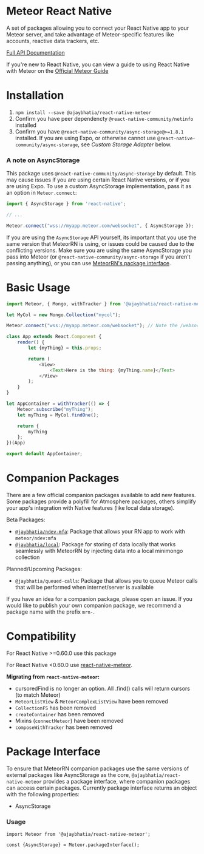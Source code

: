 # Meteor React Native
A set of packages allowing you to connect your React Native app to your Meteor server, and take advantage of Meteor-specific features like accounts, reactive data trackers, etc.

[Full API Documentation](/docs/api.md)

If you're new to React Native, you can view a guide to using React Native with Meteor on the [Official Meteor Guide](https://guide.meteor.com/react-native.html)

# Installation
1. `npm install --save @ajaybhatia/react-native-meteor`
2. Confirm you have peer dependencty `@react-native-community/netinfo` installed
3. Confirm you have `@react-native-community/async-storage@>=1.8.1` installed. If you are using Expo, or otherwise cannot use `@react-native-community/async-storage`, see *Custom Storage Adapter* below.


### A note on AsyncStorage
This package uses `@react-native-community/async-storage` by default. This may cause issues if you are using certain React Native versions, or if you are using Expo. To use a custom AsyncStorage implementation, pass it as an option in `Meteor.connect`:

```javascript
import { AsyncStorage } from 'react-native';

// ...

Meteor.connect("wss://myapp.meteor.com/websocket", { AsyncStorage });
```

If you are using the `AsyncStorage` API yourself, its important that you use the same version that MeteorRN is using, or issues could be caused due to the conflicting versions. Make sure you are using the same AsyncStorage you pass into Meteor (or `@react-native-community/async-storage` if you aren't passing anything), or you can use [MeteorRN's package interface](#package-interface).

# Basic Usage

```javascript
import Meteor, { Mongo, withTracker } from '@ajaybhatia/react-native-meteor';

let MyCol = new Mongo.Collection("mycol");

Meteor.connect("wss://myapp.meteor.com/websocket"); // Note the /websocket after your URL

class App extends React.Component {
    render() {
        let {myThing} = this.props;

        return (
            <View>
                <Text>Here is the thing: {myThing.name}</Text>
            </View>
        );
    }
}

let AppContainer = withTracker(() => {
    Meteor.subscribe("myThing");
    let myThing = MyCol.findOne();

    return {
        myThing
    };
})(App)

export default AppContainer;
```

# Companion Packages

There are a few official companion packages available to add new features. Some packages provide a polyfill for Atmosphere packages, others simplify your app's integration with Native features (like local data storage).

Beta Packages:
- [`@jaybhatia/ndev-mfa`](/companion-packages/ndev-mfa): Package that allows your RN app to work with `meteor/ndev:mfa`
- [`@jaybhatia/local`](/companion-packages/local): Package for storing of data locally that works seamlessly with MeteorRN by injecting data into a local minimongo collection

Planned/Upcoming Packages:
- `@jaybhatia/queued-calls`: Package that allows you to queue Meteor calls that will be performed when internet/server is available

If you have an idea for a companion package, please open an issue. If you would like to publish your own companion package, we recommend a package name with the prefix `mrn-`.

# Compatibility
For React Native >=0.60.0 use this package

For React Native <0.60.0 use [react-native-meteor](https://github.com/inProgress-team/react-native-meteor).

**Migrating from `react-native-meteor`:**
- cursoredFind is no longer an option. All .find() calls will return cursors (to match Meteor)
- `MeteorListView` & `MeteorComplexListView` have been removed
- `CollectionFS` has been removed
- `createContainer` has been removed
- Mixins (`connectMeteor`) have been removed
- `composeWithTracker` has been removed

# Package Interface

To ensure that MeteorRN companion packages use the same versions of external packages like AsyncStorage as the core, `@ajaybhatia/react-native-meteor` provides a package interface, where companion packages can access certain packages. Currently package interface returns an object with the following properties:
- AsyncStorage

### Usage
````
import Meteor from '@ajaybhatia/react-native-meteor';

const {AsyncStorage} = Meteor.packageInterface();
````
